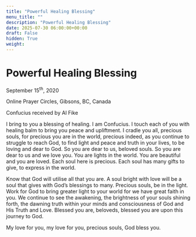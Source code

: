 ```yaml
---
title: "Powerful Healing Blessing"
menu_title: ""
description: "Powerful Healing Blessing"
date: 2025-07-30 06:00:00+00:00
draft: False
hidden: True
weight:
---
```

# Powerful Healing Blessing

September 15<sup>th</sup>, 2020

Online Prayer Circles, Gibsons, BC, Canada

Confucius received by Al Fike

I bring to you a blessing of healing. I am Confucius. I touch each of you with healing balm to bring you peace and upliftment. I cradle you all, precious souls, for precious you are in the world, precious indeed, as you continue to struggle to reach God, to find light and peace and truth in your lives, to be loving and dear to God. So you are dear to us, beloved souls. So you are dear to us and we love you. You are lights in the world. You are beautiful and you are loved. Each soul here is precious. Each soul has many gifts to give, to express in the world.

Know that God will utilise all that you are. A soul bright with love will be a soul that gives with God’s blessings to many. Precious souls, be in the light. Work for God to bring greater light to your world for we have great faith in you. We continue to see the awakening, the brightness of your souls shining forth, the dawning truth within your minds and consciousness of God and His Truth and Love. Blessed you are, beloveds, blessed you are upon this journey to God.

My love for you, my love for you, precious souls, God bless you.
